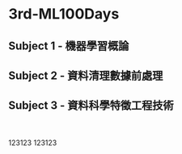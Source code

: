 # 3rd-ML100Days

## Subject 1 - 機器學習概論



## Subject 2 - 資料清理數據前處理




## Subject 3 - 資料科學特徵工程技術
<br>
<br>
123123  
123123


